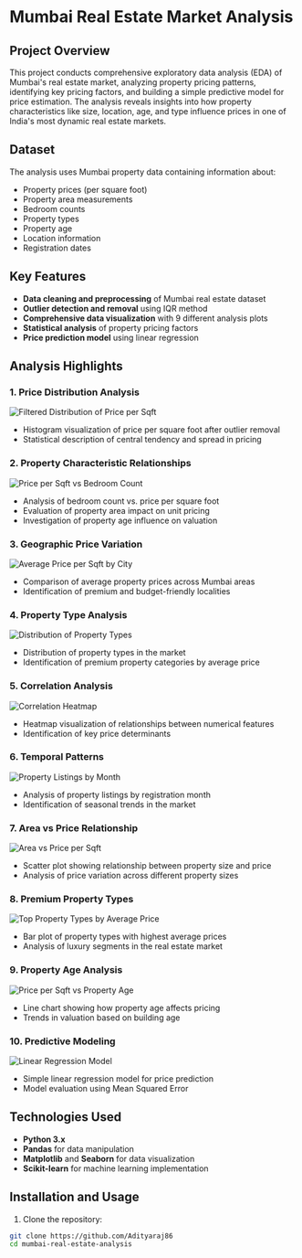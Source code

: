# Mumbai Real Estate Market Analysis

## Project Overview
This project conducts comprehensive exploratory data analysis (EDA) of Mumbai's real estate market, analyzing property pricing patterns, identifying key pricing factors, and building a simple predictive model for price estimation. The analysis reveals insights into how property characteristics like size, location, age, and type influence prices in one of India's most dynamic real estate markets.

## Dataset
The analysis uses Mumbai property data containing information about:
- Property prices (per square foot)
- Property area measurements
- Bedroom counts
- Property types
- Property age
- Location information
- Registration dates

## Key Features
- **Data cleaning and preprocessing** of Mumbai real estate dataset
- **Outlier detection and removal** using IQR method
- **Comprehensive data visualization** with 9 different analysis plots
- **Statistical analysis** of property pricing factors
- **Price prediction model** using linear regression

## Analysis Highlights

### 1. Price Distribution Analysis
![Filtered Distribution of Price per Sqft](images/price_distribution_histogram.png)
- Histogram visualization of price per square foot after outlier removal
- Statistical description of central tendency and spread in pricing

### 2. Property Characteristic Relationships
![Price per Sqft vs Bedroom Count](images/bedroom_price_boxplot.png)
- Analysis of bedroom count vs. price per square foot
- Evaluation of property area impact on unit pricing
- Investigation of property age influence on valuation

### 3. Geographic Price Variation
![Average Price per Sqft by City](images/city_price_barplot.png)
- Comparison of average property prices across Mumbai areas
- Identification of premium and budget-friendly localities

### 4. Property Type Analysis
![Distribution of Property Types](images/property_type_countplot.png)
- Distribution of property types in the market
- Identification of premium property categories by average price

### 5. Correlation Analysis
![Correlation Heatmap](images/correlation_heatmap.png)
- Heatmap visualization of relationships between numerical features
- Identification of key price determinants

### 6. Temporal Patterns
![Property Listings by Month](images/monthly_listings_countplot.png)
- Analysis of property listings by registration month
- Identification of seasonal trends in the market

### 7. Area vs Price Relationship
![Area vs Price per Sqft](images/area_price_scatterplot.png)
- Scatter plot showing relationship between property size and price
- Analysis of price variation across different property sizes

### 8. Premium Property Types
![Top Property Types by Average Price](images/top_property_types_barplot.png)
- Bar plot of property types with highest average prices
- Analysis of luxury segments in the real estate market

### 9. Property Age Analysis
![Price per Sqft vs Property Age](images/age_price_lineplot.png)
- Line chart showing how property age affects pricing
- Trends in valuation based on building age

### 10. Predictive Modeling
![Linear Regression Model](images/linear_regression_plot.png)
- Simple linear regression model for price prediction
- Model evaluation using Mean Squared Error

## Technologies Used
- **Python 3.x**
- **Pandas** for data manipulation
- **Matplotlib** and **Seaborn** for data visualization
- **Scikit-learn** for machine learning implementation

## Installation and Usage

1. Clone the repository:
```bash
git clone https://github.com/Adityaraj86
cd mumbai-real-estate-analysis
